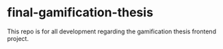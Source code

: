 # final-gamification-thesis
This repo is for all development regarding the gamification thesis frontend project.

